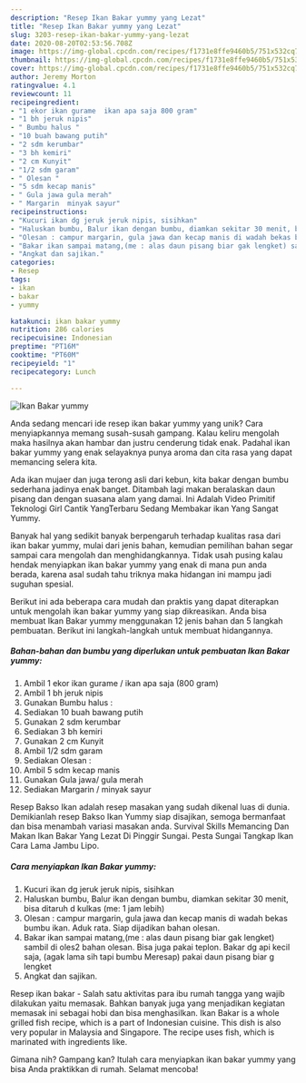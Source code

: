 ```yaml
---
description: "Resep Ikan Bakar yummy yang Lezat"
title: "Resep Ikan Bakar yummy yang Lezat"
slug: 3203-resep-ikan-bakar-yummy-yang-lezat
date: 2020-08-20T02:53:56.708Z
image: https://img-global.cpcdn.com/recipes/f1731e8ffe9460b5/751x532cq70/ikan-bakar-yummy-foto-resep-utama.jpg
thumbnail: https://img-global.cpcdn.com/recipes/f1731e8ffe9460b5/751x532cq70/ikan-bakar-yummy-foto-resep-utama.jpg
cover: https://img-global.cpcdn.com/recipes/f1731e8ffe9460b5/751x532cq70/ikan-bakar-yummy-foto-resep-utama.jpg
author: Jeremy Morton
ratingvalue: 4.1
reviewcount: 11
recipeingredient:
- "1 ekor ikan gurame  ikan apa saja 800 gram"
- "1 bh jeruk nipis"
- " Bumbu halus "
- "10 buah bawang putih"
- "2 sdm kerumbar"
- "3 bh kemiri"
- "2 cm Kunyit"
- "1/2 sdm garam"
- " Olesan "
- "5 sdm kecap manis"
- " Gula jawa gula merah"
- " Margarin  minyak sayur"
recipeinstructions:
- "Kucuri ikan dg jeruk jeruk nipis, sisihkan"
- "Haluskan bumbu, Balur ikan dengan bumbu, diamkan sekitar 30 menit, bisa ditaruh d kulkas (me: 1 jam lebih)"
- "Olesan : campur margarin, gula jawa dan kecap manis di wadah bekas bumbu ikan. Aduk rata. Siap dijadikan bahan olesan."
- "Bakar ikan sampai matang,(me : alas daun pisang biar gak lengket) sambil di oles2 bahan olesan. Bisa juga pakai teplon. Bakar dg api kecil saja, (agak lama sih tapi bumbu Meresap) pakai daun pisang biar g lengket"
- "Angkat dan sajikan."
categories:
- Resep
tags:
- ikan
- bakar
- yummy

katakunci: ikan bakar yummy 
nutrition: 286 calories
recipecuisine: Indonesian
preptime: "PT16M"
cooktime: "PT60M"
recipeyield: "1"
recipecategory: Lunch

---
```



![Ikan Bakar yummy](https://img-global.cpcdn.com/recipes/f1731e8ffe9460b5/751x532cq70/ikan-bakar-yummy-foto-resep-utama.jpg)

Anda sedang mencari ide resep ikan bakar yummy yang unik? Cara menyiapkannya memang susah-susah gampang. Kalau keliru mengolah maka hasilnya akan hambar dan justru cenderung tidak enak. Padahal ikan bakar yummy yang enak selayaknya punya aroma dan cita rasa yang dapat memancing selera kita.

Ada ikan mujaer dan juga terong asli dari kebun, kita bakar dengan bumbu sederhana jadinya enak banget. Ditambah lagi makan beralaskan daun pisang dan dengan suasana alam yang damai. Ini Adalah Video Primitif Teknologi Girl Cantik YangTerbaru Sedang Membakar ikan Yang Sangat Yummy.

Banyak hal yang sedikit banyak berpengaruh terhadap kualitas rasa dari ikan bakar yummy, mulai dari jenis bahan, kemudian pemilihan bahan segar sampai cara mengolah dan menghidangkannya. Tidak usah pusing kalau hendak menyiapkan ikan bakar yummy yang enak di mana pun anda berada, karena asal sudah tahu triknya maka hidangan ini mampu jadi suguhan spesial.


Berikut ini ada beberapa cara mudah dan praktis yang dapat diterapkan untuk mengolah ikan bakar yummy yang siap dikreasikan. Anda bisa membuat Ikan Bakar yummy menggunakan 12 jenis bahan dan 5 langkah pembuatan. Berikut ini langkah-langkah untuk membuat hidangannya.

<!--inarticleads1-->

##### Bahan-bahan dan bumbu yang diperlukan untuk pembuatan Ikan Bakar yummy:

1. Ambil 1 ekor ikan gurame / ikan apa saja (800 gram)
1. Ambil 1 bh jeruk nipis
1. Gunakan  Bumbu halus :
1. Sediakan 10 buah bawang putih
1. Gunakan 2 sdm kerumbar
1. Sediakan 3 bh kemiri
1. Gunakan 2 cm Kunyit
1. Ambil 1/2 sdm garam
1. Sediakan  Olesan :
1. Ambil 5 sdm kecap manis
1. Gunakan  Gula jawa/ gula merah
1. Sediakan  Margarin / minyak sayur


Resep Bakso Ikan adalah resep masakan yang sudah dikenal luas di dunia. Demikianlah resep Bakso Ikan Yummy siap disajikan, semoga bermanfaat dan bisa menambah variasi masakan anda. Survival Skills Memancing Dan Makan Ikan Bakar Yang Lezat Di Pinggir Sungai. Pesta Sungai Tangkap Ikan Cara Lama Jambu Lipo. 

<!--inarticleads2-->

##### Cara menyiapkan Ikan Bakar yummy:

1. Kucuri ikan dg jeruk jeruk nipis, sisihkan
1. Haluskan bumbu, Balur ikan dengan bumbu, diamkan sekitar 30 menit, bisa ditaruh d kulkas (me: 1 jam lebih)
1. Olesan : campur margarin, gula jawa dan kecap manis di wadah bekas bumbu ikan. Aduk rata. Siap dijadikan bahan olesan.
1. Bakar ikan sampai matang,(me : alas daun pisang biar gak lengket) sambil di oles2 bahan olesan. Bisa juga pakai teplon. Bakar dg api kecil saja, (agak lama sih tapi bumbu Meresap) pakai daun pisang biar g lengket
1. Angkat dan sajikan.


Resep ikan bakar - Salah satu aktivitas para ibu rumah tangga yang wajib dilakukan yaitu memasak. Bahkan banyak juga yang menjadikan kegiatan memasak ini sebagai hobi dan bisa menghasilkan. Ikan Bakar is a whole grilled fish recipe, which is a part of Indonesian cuisine. This dish is also very popular in Malaysia and Singapore. The recipe uses fish, which is marinated with ingredients like. 

Gimana nih? Gampang kan? Itulah cara menyiapkan ikan bakar yummy yang bisa Anda praktikkan di rumah. Selamat mencoba!

